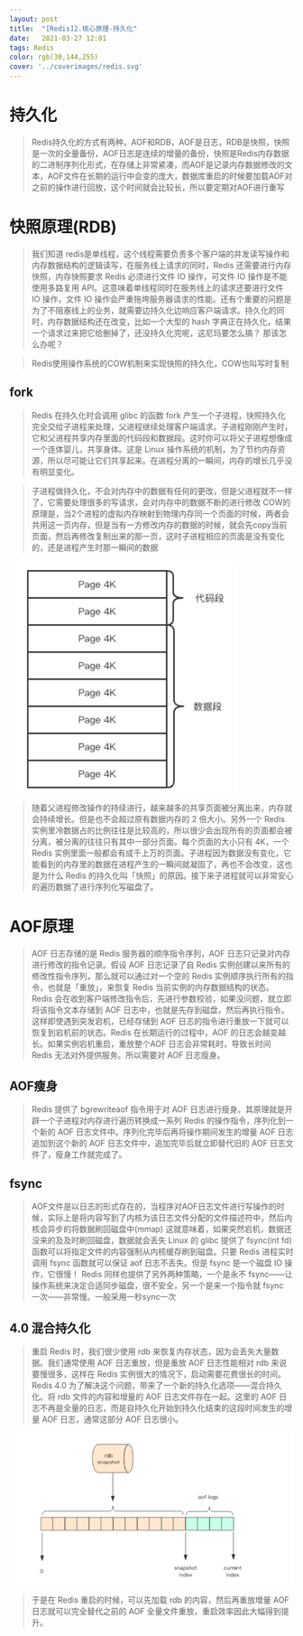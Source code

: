 ```yaml
---
layout: post
title:  "[Redis]2.核心原理-持久化"
date:   2021-03-27 12:01
tags: Redis
color: rgb(30,144,255)
cover: '../coverimages/redis.svg'
---
```


# 持久化
> Redis持久化的方式有两种，AOF和RDB，AOF是日志，RDB是快照，快照是一次的全量备份，AOF日志是连续的增量的备份，快照是Redis内存数据的二进制序列化形式，在存储上非常紧凑，而AOF是记录内存数据修改的文本，AOF文件在长期的运行中会变的庞大，数据库重启的时候要加载AOF对之前的操作进行回放，这个时间就会比较长，所以要定期对AOF进行重写

# 快照原理(RDB)
> 我们知道 redis是单线程，这个线程需要负责多个客户端的并发读写操作和内存数据结构的逻辑读写，在服务线上请求的同时，Redis 还需要进行内存快照，内存快照要求 Redis 必须进行文件 IO 操作，可文件 IO 操作是不能使用多路复用 API。这意味着单线程同时在服务线上的请求还要进行文件 IO 操作，文件 IO 操作会严重拖垮服务器请求的性能。还有个重要的问题是为了不阻塞线上的业务，就需要边持久化边响应客户端请求。持久化的同时，内存数据结构还在改变，比如一个大型的 hash 字典正在持久化，结果一个请求过来把它给删掉了，还没持久化完呢，这尼玛要怎么搞？
那该怎么办呢？

> Redis使用操作系统的COW机制来实现快照的持久化，COW也叫写时复制
## fork
> Redis 在持久化时会调用 glibc 的函数 fork 产生一个子进程，快照持久化完全交给子进程来处理，父进程继续处理客户端请求。子进程刚刚产生时，它和父进程共享内存里面的代码段和数据段。这时你可以将父子进程想像成一个连体婴儿，共享身体。这是 Linux 操作系统的机制，为了节约内存资源，所以尽可能让它们共享起来。在进程分离的一瞬间，内存的增长几乎没有明显变化。

> 子进程做持久化，不会对内存中的数据有任何的更改，但是父进程就不一样了，它需要处理很多的写请求，会对内存中的数据不断的进行修改
> COW的原理是，当2个进程的虚拟内存映射到物理内存同一个页面的时候，两者会共用这一页内存，但是当有一方修改内存的数据的时候，就会先copy当前页面，然后再修改复制出来的那一页，这时子进程相应的页面是没有变化的，还是进程产生时那一瞬间的数据

![enter description here](./images/1616824335729.png)

> 随着父进程修改操作的持续进行，越来越多的共享页面被分离出来，内存就会持续增长。但是也不会超过原有数据内存的 2 倍大小。另外一个 Redis 实例里冷数据占的比例往往是比较高的，所以很少会出现所有的页面都会被分离，被分离的往往只有其中一部分页面。每个页面的大小只有 4K，一个 Redis 实例里面一般都会有成千上万的页面。子进程因为数据没有变化，它能看到的内存里的数据在进程产生的一瞬间就凝固了，再也不会改变，这也是为什么 Redis 的持久化叫「快照」的原因。接下来子进程就可以非常安心的遍历数据了进行序列化写磁盘了。

# AOF原理
> AOF 日志存储的是 Redis 服务器的顺序指令序列，AOF 日志只记录对内存进行修改的指令记录。假设 AOF 日志记录了自 Redis 实例创建以来所有的修改性指令序列，那么就可以通过对一个空的 Redis 实例顺序执行所有的指令，也就是「重放」，来恢复 Redis 当前实例的内存数据结构的状态。Redis 会在收到客户端修改指令后，先进行参数校验，如果没问题，就立即将该指令文本存储到 AOF 日志中，也就是先存到磁盘，然后再执行指令。这样即使遇到突发宕机，已经存储到 AOF 日志的指令进行重放一下就可以恢复到宕机前的状态。Redis 在长期运行的过程中，AOF 的日志会越变越长。如果实例宕机重启，重放整个AOF 日志会非常耗时，导致长时间 Redis 无法对外提供服务。所以需要对 AOF 日志瘦身。


## AOF瘦身

>Redis 提供了 bgrewriteaof 指令用于对 AOF 日志进行瘦身。其原理就是开辟一个子进程对内存进行遍历转换成一系列 Redis 的操作指令，序列化到一个新的 AOF 日志文件中。序列化完毕后再将操作期间发生的增量 AOF 日志追加到这个新的 AOF 日志文件中，追加完毕后就立即替代旧的 AOF 日志文件了，瘦身工作就完成了。

## fsync
> AOF文件是以日志的形式存在的，当程序对AOF日志文件进行写操作的时候，实际上是将内容写到了内核为该日志文件分配的文件描述符中，然后内核会异步的将数据刷回磁盘中(mmap)
> 这就意味着，如果突然宕机，数据还没来的及及时刷回磁盘，数据就会丢失
> Linux 的 glibc 提供了 fsync(int fd)函数可以将指定文件的内容强制从内核缓存刷到磁盘。只要 Redis 进程实时调用 fsync 函数就可以保证 aof 日志不丢失。但是 fsync 是一个磁盘 IO 操作，它很慢！
> Redis 同样也提供了另外两种策略，一个是永不 fsync——让操作系统来决定合适同步磁盘，很不安全，另一个是来一个指令就 fsync 一次——非常慢。一般采用一秒sync一次


## 4.0 混合持久化

> 重启 Redis 时，我们很少使用 rdb 来恢复内存状态，因为会丢失大量数据。我们通常使用 AOF 日志重放，但是重放 AOF 日志性能相对 rdb 来说要慢很多，这样在 Redis 实例很大的情况下，启动需要花费很长的时间。Redis 4.0 为了解决这个问题，带来了一个新的持久化选项——混合持久化。将 rdb 文件的内容和增量的 AOF 日志文件存在一起。这里的 AOF 日志不再是全量的日志，而是自持久化开始到持久化结束的这段时间发生的增量 AOF 日志，通常这部分 AOF 日志很小。

![enter description here](./images/1616825605292.png)

> 于是在 Redis 重启的时候，可以先加载 rdb 的内容，然后再重放增量 AOF 日志就可以完全替代之前的 AOF 全量文件重放，重启效率因此大幅得到提升。
